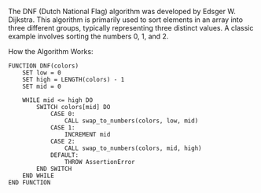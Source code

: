 The DNF (Dutch National Flag) algorithm was developed by Edsger W. Dijkstra. This algorithm is primarily used to sort elements in an array into three different groups, typically representing three distinct values. A classic example involves sorting the numbers 0, 1, and 2.

How the Algorithm Works:
```
FUNCTION DNF(colors)
    SET low = 0
    SET high = LENGTH(colors) - 1
    SET mid = 0

    WHILE mid <= high DO
        SWITCH colors[mid] DO
            CASE 0:
                CALL swap_to_numbers(colors, low, mid)
            CASE 1:
                INCREMENT mid
            CASE 2:
                CALL swap_to_numbers(colors, mid, high)
            DEFAULT:
                THROW AssertionError
        END SWITCH
    END WHILE
END FUNCTION
```